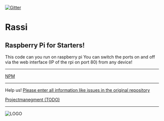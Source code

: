[![Gitter](https://badges.gitter.im/Sharkbyteprojects/RassI.svg)](https://gitter.im/Sharkbyteprojects/RassI?utm_source=badge&utm_medium=badge&utm_campaign=pr-badge)
# Rassi
## Raspberry Pi for Starters!

This code can you run on raspberry pi
You can switch the ports on and off via the web interface (IP of the rpi on port 80) from any device!

---
[NPM](https://www.npmjs.com/package/rassi)

---
Help us! [Please enter all information like issues in the original repository](https://github.com/Sharkbyteprojects/RassI)

[Projectmanegment (TODO)](https://github.com/Sharkbyteprojects/RassI/projects/1?fullscreen=true)

---

![LOGO](https://sharkbyteprojects.github.io/RassI/public/RASSI%20LOGO.svg)

